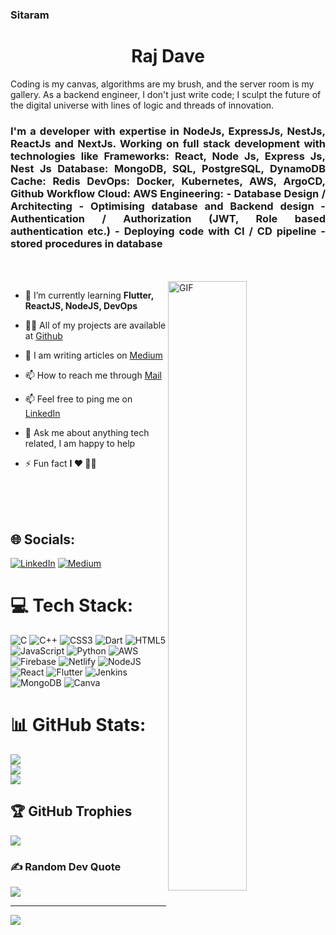 ### Sitaram


<h1 align="center">Raj Dave</h1>

<p>Coding is my canvas, algorithms are my brush, and the server room is my gallery. As a backend engineer, I don't just write code; I sculpt the future of the digital universe with lines of logic and threads of innovation.</p>

<h3 align="justify">I'm a developer with expertise in NodeJs, ExpressJs, NestJs, ReactJs and NextJs.
Working on full stack development with technologies like 
Frameworks: React, Node Js, Express Js, Nest Js
Database: MongoDB, SQL, PostgreSQL, DynamoDB
Cache: Redis
DevOps: Docker, Kubernetes, AWS, ArgoCD, Github Workflow
Cloud: AWS
Engineering: 
- Database Design / Architecting
- Optimising database and Backend design
- Authentication / Authorization (JWT, Role based authentication etc.)
- Deploying code with CI / CD pipeline
- stored procedures in database
  
</h3>
<br />
<br />

<img align="right" alt="GIF" src="assets/programmer.gif" width="50%" />

- 🌱 I’m currently learning **Flutter, ReactJS, NodeJS, DevOps**

- 👨‍💻 All of my projects are available at [Github](https://github.com/Raj-Dave-1?tab=repositories)

- 📝 I am writing articles on [Medium](https://medium.com/@rajdave03rh)

- 📫 How to reach me through [Mail](mailto:rajdave03rh@gmail.com)

- 📫 Feel free to ping me on [LinkedIn](https://www.linkedin.com/in/omns-raj/)

- 💬 Ask me about anything tech related, I am happy to help

- ⚡ Fun fact **I ❤️ 👨‍💻**

<br/>
<br/>
<br/>

## 🌐 Socials:
[![LinkedIn](https://img.shields.io/badge/LinkedIn-%230077B5.svg?logo=linkedin&logoColor=white)](https://linkedin.com/in/omns-raj) [![Medium](https://img.shields.io/badge/Medium-12100E?logo=medium&logoColor=white)](https://medium.com/@rajdave03rh) 

# 💻 Tech Stack:
![C](https://img.shields.io/badge/c-%2300599C.svg?style=for-the-badge&logo=c&logoColor=white) ![C++](https://img.shields.io/badge/c++-%2300599C.svg?style=for-the-badge&logo=c%2B%2B&logoColor=white) ![CSS3](https://img.shields.io/badge/css3-%231572B6.svg?style=for-the-badge&logo=css3&logoColor=white) ![Dart](https://img.shields.io/badge/dart-%230175C2.svg?style=for-the-badge&logo=dart&logoColor=white) ![HTML5](https://img.shields.io/badge/html5-%23E34F26.svg?style=for-the-badge&logo=html5&logoColor=white) ![JavaScript](https://img.shields.io/badge/javascript-%23323330.svg?style=for-the-badge&logo=javascript&logoColor=%23F7DF1E) ![Python](https://img.shields.io/badge/python-3670A0?style=for-the-badge&logo=python&logoColor=ffdd54) ![AWS](https://img.shields.io/badge/AWS-%23FF9900.svg?style=for-the-badge&logo=amazon-aws&logoColor=white) ![Firebase](https://img.shields.io/badge/firebase-%23039BE5.svg?style=for-the-badge&logo=firebase) ![Netlify](https://img.shields.io/badge/netlify-%23000000.svg?style=for-the-badge&logo=netlify&logoColor=#00C7B7) ![NodeJS](https://img.shields.io/badge/node.js-6DA55F?style=for-the-badge&logo=node.js&logoColor=white) ![React](https://img.shields.io/badge/react-%2320232a.svg?style=for-the-badge&logo=react&logoColor=%2361DAFB) ![Flutter](https://img.shields.io/badge/Flutter-%2302569B.svg?style=for-the-badge&logo=Flutter&logoColor=white) ![Jenkins](https://img.shields.io/badge/jenkins-%232C5263.svg?style=for-the-badge&logo=jenkins&logoColor=white) ![MongoDB](https://img.shields.io/badge/MongoDB-%234ea94b.svg?style=for-the-badge&logo=mongodb&logoColor=white) ![Canva](https://img.shields.io/badge/Canva-%2300C4CC.svg?style=for-the-badge&logo=Canva&logoColor=white)
# 📊 GitHub Stats:
![](https://github-readme-stats.vercel.app/api?username=Raj-Dave-1&theme=blueberry&hide_border=false&include_all_commits=true&count_private=true)<br/>
![](https://github-readme-streak-stats.herokuapp.com/?user=Raj-Dave-1&theme=blueberry&hide_border=false)<br/>
![](https://github-readme-stats.vercel.app/api/top-langs/?username=Raj-Dave-1&theme=blueberry&hide_border=false&include_all_commits=true&count_private=true&layout=compact)

## 🏆 GitHub Trophies
![](https://github-profile-trophy.vercel.app/?username=Raj-Dave-1&theme=onestar&no-frame=true&no-bg=true&margin-w=4)

### ✍️ Random Dev Quote
![](https://quotes-github-readme.vercel.app/api?type=horizontal&theme=radical)

---
[![](https://visitcount.itsvg.in/api?id=Raj-Dave-1&icon=0&color=0)](https://visitcount.itsvg.in)

<!-- Proudly created with GPRM ( https://gprm.itsvg.in ) -->
